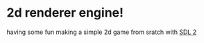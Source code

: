 # 2d renderer engine!

having some fun making a simple 2d game from sratch with [SDL 2](https://github.com/libsdl-org/SDL/tree/release-2.30.10)
